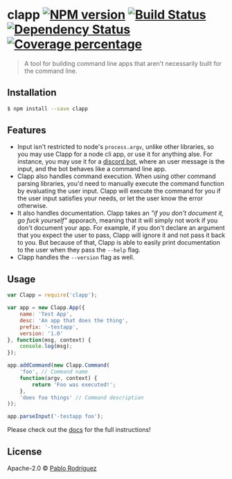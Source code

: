 # clapp [![NPM version][npm-image]][npm-url] [![Build Status][travis-image]][travis-url] [![Dependency Status][daviddm-image]][daviddm-url] [![Coverage percentage][coveralls-image]][coveralls-url]
> A tool for building command line apps that aren&#39;t necessarily built for the command line.

## Installation

```sh
$ npm install --save clapp
```

## Features

* Input isn't restricted to node's `process.argv`, unlike other libraries, so you may use Clapp for a node cli app, or use it for anything alse. For instance, you may use it for a [discord bot](https://github.com/MeLlamoPablo/generator-discordbot), where an user message is the input, and the bot behaves like a command line app.
* Clapp also handles command execution. When using other command parsing libraries, you'd need to manually execute the command function by evaluating the user input. Clapp will execute the command for you if the user input satisfies your needs, or let the user know the error otherwise.
* It also handles documentation. Clapp takes an *"if you don't document it, go fuck yourself"* apporach, meaning that it will simply not work if you don't document your app. For example, if you don't declare an argument that you expect the user to pass, Clapp will ignore it and not pass it back to you. But because of that, Clapp is able to easily print documentation to the user when they pass the `--help` flag.
* Clapp handles the `--version` flag as well.

## Usage

```js
var Clapp = require('clapp');

var app = new Clapp.App({
	name: 'Test App',
	desc: 'An app that does the thing',
	prefix: '-testapp',
	version: '1.0'
}, function(msg, context) {
	console.log(msg);
});

app.addCommand(new Clapp.Command(
	'foo', // Command name
	function(argv, context) {
		return 'Foo was executed!';
	},
	'does foo things' // Command description
));

app.parseInput('-testapp foo');
```

Please check out the [docs][docs] for the full instructions!

## License

Apache-2.0 © [Pablo Rodríguez](https://github.com/MeLlamoPablo)


[npm-image]: https://badge.fury.io/js/clapp.svg
[npm-url]: https://npmjs.org/package/clapp
[travis-image]: https://travis-ci.org/MeLlamoPablo/clapp.svg?branch=master
[travis-url]: https://travis-ci.org/MeLlamoPablo/clapp
[daviddm-image]: https://david-dm.org/MeLlamoPablo/clapp.svg?theme=shields.io
[daviddm-url]: https://david-dm.org/MeLlamoPablo/clapp
[coveralls-image]: https://coveralls.io/repos/github/MeLlamoPablo/clapp/badge.svg?branch=master
[coveralls-url]: https://coveralls.io/github/MeLlamoPablo/clapp?branch=master

[docs]: http://mellamopablo.github.io/clapp/latest.html
